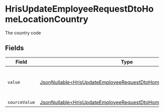 # HrisUpdateEmployeeRequestDtoHomeLocationCountry

The country code


## Fields

| Field                                                                                                                                                | Type                                                                                                                                                 | Required                                                                                                                                             | Description                                                                                                                                          | Example                                                                                                                                              |
| ---------------------------------------------------------------------------------------------------------------------------------------------------- | ---------------------------------------------------------------------------------------------------------------------------------------------------- | ---------------------------------------------------------------------------------------------------------------------------------------------------- | ---------------------------------------------------------------------------------------------------------------------------------------------------- | ---------------------------------------------------------------------------------------------------------------------------------------------------- |
| `value`                                                                                                                                              | [JsonNullable\<HrisUpdateEmployeeRequestDtoHomeLocationValue>](../../models/components/HrisUpdateEmployeeRequestDtoHomeLocationValue.md)             | :heavy_minus_sign:                                                                                                                                   | The ISO3166-1 Alpha2 Code of the Country                                                                                                             | US                                                                                                                                                   |
| `sourceValue`                                                                                                                                        | [JsonNullable\<HrisUpdateEmployeeRequestDtoHomeLocationSourceValue>](../../models/components/HrisUpdateEmployeeRequestDtoHomeLocationSourceValue.md) | :heavy_minus_sign:                                                                                                                                   | N/A                                                                                                                                                  |                                                                                                                                                      |